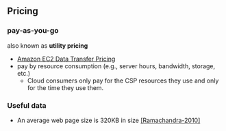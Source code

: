 ## Pricing

### pay-as-you-go
also known as **utility pricing**
- [Amazon EC2 Data Transfer Pricing](http://aws.amazon.com/ec2/pricing/)
- pay by resource consumption (e.g., server hours, bandwidth, storage, etc.)
    - Cloud consumers only pay for the CSP resources they use and only for the time they use them. 
    
    
### Useful data
- An average web page size is 320KB in size [[Ramachandra-2010]](http://www.websiteoptimization.com/speed/tweak/average-web-page/)





